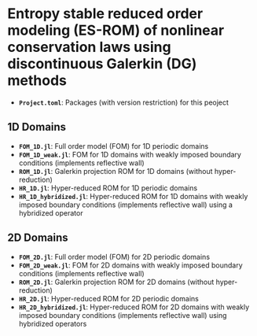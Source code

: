 # Entropy stable reduced order modeling (ES-ROM) of nonlinear conservation laws using discontinuous Galerkin (DG) methods
- **`Project.toml`**: Packages (with version restriction) for this peoject

## 1D Domains

- **`FOM_1D.jl`**: Full order model (FOM) for 1D periodic domains  
- **`FOM_1D_weak.jl`**: FOM for 1D domains with weakly imposed boundary conditions (implements reflective wall)  
- **`ROM_1D.jl`**: Galerkin projection ROM for 1D domains (without hyper-reduction)  
- **`HR_1D.jl`**: Hyper-reduced ROM for 1D periodic domains  
- **`HR_1D_hybridized.jl`**: Hyper-reduced ROM for 1D domains with weakly imposed boundary conditions (implements reflective wall) using a hybridized operator

## 2D Domains
- **`FOM_2D.jl`**: Full order model (FOM) for 2D periodic domains  
- **`FOM_2D_weak.jl`**: FOM for 2D domains with weakly imposed boundary conditions (implements reflective wall)  
- **`ROM_2D.jl`**: Galerkin projection ROM for 2D domains (without hyper-reduction)  
- **`HR_2D.jl`**: Hyper-reduced ROM for 2D periodic domains  
- **`HR_2D_hybridized.jl`**: Hyper-reduced ROM for 2D domains with weakly imposed boundary conditions (implements reflective wall) using hybridized operators
